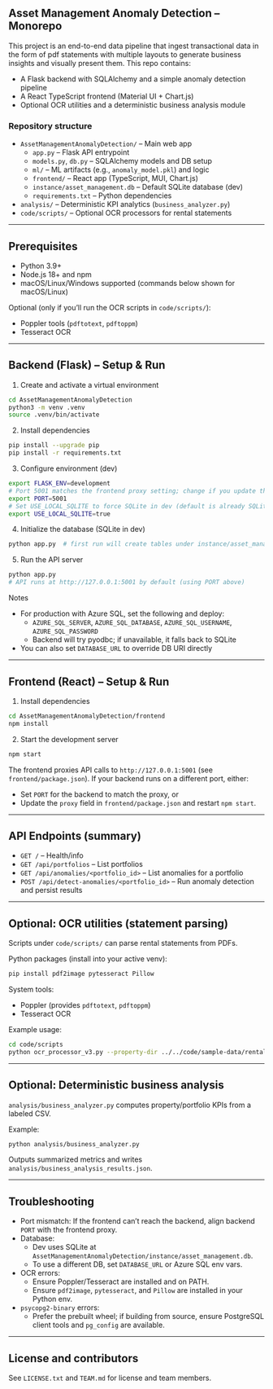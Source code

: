 ## Asset Management Anomaly Detection – Monorepo

This project is an end-to-end data pipeline that ingest transactional data in the form of pdf statements with multiple layouts to generate business insights and visually present them. This repo contains:
- A Flask backend with SQLAlchemy and a simple anomaly detection pipeline
- A React TypeScript frontend (Material UI + Chart.js)
- Optional OCR utilities and a deterministic business analysis module

### Repository structure
- `AssetManagementAnomalyDetection/` – Main web app
  - `app.py` – Flask API entrypoint
  - `models.py`, `db.py` – SQLAlchemy models and DB setup
  - `ml/` – ML artifacts (e.g., `anomaly_model.pkl`) and logic
  - `frontend/` – React app (TypeScript, MUI, Chart.js)
  - `instance/asset_management.db` – Default SQLite database (dev)
  - `requirements.txt` – Python dependencies
- `analysis/` – Deterministic KPI analytics (`business_analyzer.py`)
- `code/scripts/` – Optional OCR processors for rental statements

---

## Prerequisites
- Python 3.9+
- Node.js 18+ and npm
- macOS/Linux/Windows supported (commands below shown for macOS/Linux)

Optional (only if you’ll run the OCR scripts in `code/scripts/`):
- Poppler tools (`pdftotext`, `pdftoppm`)
- Tesseract OCR

---

## Backend (Flask) – Setup & Run
1) Create and activate a virtual environment
```bash
cd AssetManagementAnomalyDetection
python3 -m venv .venv
source .venv/bin/activate
```

2) Install dependencies
```bash
pip install --upgrade pip
pip install -r requirements.txt
```

3) Configure environment (dev)
```bash
export FLASK_ENV=development
# Port 5001 matches the frontend proxy setting; change if you update the proxy
export PORT=5001
# Set USE_LOCAL_SQLITE to force SQLite in dev (default is already SQLite when FLASK_ENV!=production)
export USE_LOCAL_SQLITE=true
```

4) Initialize the database (SQLite in dev)
```bash
python app.py  # first run will create tables under instance/asset_management.db
```

5) Run the API server
```bash
python app.py
# API runs at http://127.0.0.1:5001 by default (using PORT above)
```

Notes
- For production with Azure SQL, set the following and deploy:
  - `AZURE_SQL_SERVER`, `AZURE_SQL_DATABASE`, `AZURE_SQL_USERNAME`, `AZURE_SQL_PASSWORD`
  - Backend will try pyodbc; if unavailable, it falls back to SQLite
- You can also set `DATABASE_URL` to override DB URI directly

---

## Frontend (React) – Setup & Run
1) Install dependencies
```bash
cd AssetManagementAnomalyDetection/frontend
npm install
```

2) Start the development server
```bash
npm start
```

The frontend proxies API calls to `http://127.0.0.1:5001` (see `frontend/package.json`). If your backend runs on a different port, either:
- Set `PORT` for the backend to match the proxy, or
- Update the `proxy` field in `frontend/package.json` and restart `npm start`.

---

## API Endpoints (summary)
- `GET /` – Health/info
- `GET /api/portfolios` – List portfolios
- `GET /api/anomalies/<portfolio_id>` – List anomalies for a portfolio
- `POST /api/detect-anomalies/<portfolio_id>` – Run anomaly detection and persist results

---

## Optional: OCR utilities (statement parsing)
Scripts under `code/scripts/` can parse rental statements from PDFs.

Python packages (install into your active venv):
```bash
pip install pdf2image pytesseract Pillow
```

System tools:
- Poppler (provides `pdftotext`, `pdftoppm`)
- Tesseract OCR

Example usage:
```bash
cd code/scripts
python ocr_processor_v3.py --property-dir ../../code/sample-data/rental-statements/property-a --output property-a-tuned.csv
```

---

## Optional: Deterministic business analysis
`analysis/business_analyzer.py` computes property/portfolio KPIs from a labeled CSV.

Example:
```bash
python analysis/business_analyzer.py
```
Outputs summarized metrics and writes `analysis/business_analysis_results.json`.

---

## Troubleshooting
- Port mismatch: If the frontend can’t reach the backend, align backend `PORT` with the frontend proxy.
- Database:
  - Dev uses SQLite at `AssetManagementAnomalyDetection/instance/asset_management.db`.
  - To use a different DB, set `DATABASE_URL` or Azure SQL env vars.
- OCR errors:
  - Ensure Poppler/Tesseract are installed and on PATH.
  - Ensure `pdf2image`, `pytesseract`, and `Pillow` are installed in your Python env.
- `psycopg2-binary` errors:
  - Prefer the prebuilt wheel; if building from source, ensure PostgreSQL client tools and `pg_config` are available.

---

## License and contributors
See `LICENSE.txt` and `TEAM.md` for license and team members.